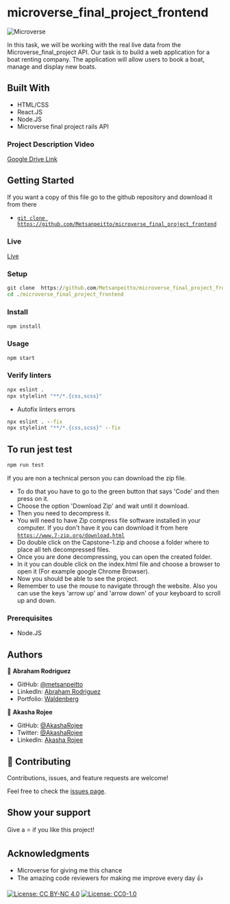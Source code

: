 # microverse_final_project_frontend

![Microverse](https://img.shields.io/badge/Microverse-blueviolet)


In this task, we will be working with the real live data from the Microverse_final_project API. Our task is to build a web application for a boat renting company. The application will allow users to book a boat, manage and  display new boats.

## Built With 

- HTML/CSS
- React.JS
- Node.JS
- Microverse final project rails API


### Project Description Video

[Google Drive Link](https://drive.google.com/file/d/1XBqgtK5_6PkkRqze9iCV1zerPhB9IeM2/view?usp=sharing)

## Getting Started

If you want a copy of this file go to the github repository and download it from there

- [`git clone https://github.com/Metsanpeitto/microverse_final_project_frontend`](https://github.com/Metsanpeitto/microverse_final_project_frontend)


### Live

[Live](https://github.com/Metsanpeitto/microverse_final_project_frontend/)


### Setup

```cmd
git clone  https://github.com/Metsanpeitto/microverse_final_project_frontend.git
cd ./microverse_final_project_frontend
```

### Install

```cmd
npm install
```

### Usage

```cmd
npm start
```


### Verify linters

```cmd
npx eslint .
npx stylelint "**/*.{css,scss}"
```
- Autofix linters errors

```cmd
npx eslint . --fix
npx stylelint "**/*.{css,scss}" --fix
```


## To run jest test
```cmd
npm run test
```

If you are non a technical person you can download the zip file.

- To do that you have to go to the green button that says 'Code' and then press on it.
- Choose the option 'Download Zip' and wait until it download.
- Then you need to decompress it.
- You will need to have Zip compress file software installed in your computer. If you don't have it you can download it from here
  [`https://www.7-zip.org/download.html`](https://www.7-zip.org/download.html)
- Do double click on the Capstone-1.zip and choose a folder where to place all teh decompressed files.
- Once you are done decompressing, you can open the created folder.
- In it you can double click on the index.html file and choose a browser to open it (For example google Chrome Browser).
- Now you should be able to see the project.
- Remember to use the mouse to navigate through the website. Also you can use the keys 'arrow up' and 'arrow down' of your keyboard
  to scroll up and down. 


### Prerequisites

- Node.JS


## Authors

👤 **Abraham Rodriguez**

- GitHub: [@metsanpeitto](https://github.com/Metsanpeitto)
- LinkedIn: [Abraham Rodriguez](https://www.linkedin.com/in/abraham-rodriguez-3283a319a/)
- Portfolio: [Waldenberg](https://portfolio.waldenberginc.com)

👤 **Akasha Rojee**

- GitHub: [@AkashaRojee](https://github.com/AkashaRojee)
- Twitter: [@AkashaRojee](https://twitter.com/AkashaRojee)
- LinkedIn: [Akasha Rojee](https://linkedin.com/in/AkashaRojee)



## 🤝 Contributing

Contributions, issues, and feature requests are welcome!

Feel free to check the [issues page](../../issues/).


## Show your support

Give a ⭐️ if you like this project!


## Acknowledgments

- Microverse for giving me this chance
- The amazing code reviewers for making me improve every day :thumbsup:



[![License: CC BY-NC 4.0](https://licensebuttons.net/l/by-nc/4.0/80x15.png)](https://creativecommons.org/licenses/by-nc/4.0/)
[![License: CC0-1.0](https://licensebuttons.net/l/zero/1.0/80x15.png)](http://creativecommons.org/publicdomain/zero/1.0/)
